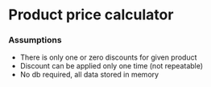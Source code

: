 # Product price calculator

### Assumptions

* There is only one or zero discounts for given product
* Discount can be applied only one time (not repeatable)
* No db required, all data stored in memory